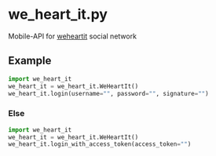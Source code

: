 # we_heart_it.py
Mobile-API for [weheartit](https://play.google.com/store/apps/details?id=com.weheartit) social network

## Example
```python
import we_heart_it
we_heart_it = we_heart_it.WeHeartIt()
we_heart_it.login(username="", password="", signature="")
```

### Else
```python
import we_heart_it
we_heart_it = we_heart_it.WeHeartIt()
we_heart_it.login_with_access_token(access_token="")
```
